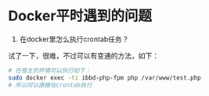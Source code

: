 # Docker平时遇到的问题

1. 在docker里怎么执行crontab任务？

试了一下，很难，不过可以有变通的方法，如下：

```sh
# 在宿主的环境可以执行如下：
sudo docker exec -ti ibbd-php-fpm php /var/www/test.php
# 所以可以直接在crontab执行
```


